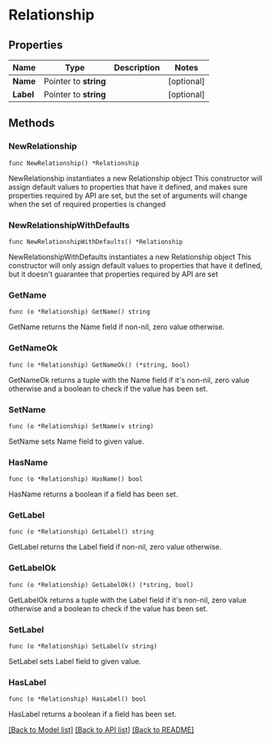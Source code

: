 # Relationship

## Properties

Name | Type | Description | Notes
------------ | ------------- | ------------- | -------------
**Name** | Pointer to **string** |  | [optional] 
**Label** | Pointer to **string** |  | [optional] 

## Methods

### NewRelationship

`func NewRelationship() *Relationship`

NewRelationship instantiates a new Relationship object
This constructor will assign default values to properties that have it defined,
and makes sure properties required by API are set, but the set of arguments
will change when the set of required properties is changed

### NewRelationshipWithDefaults

`func NewRelationshipWithDefaults() *Relationship`

NewRelationshipWithDefaults instantiates a new Relationship object
This constructor will only assign default values to properties that have it defined,
but it doesn't guarantee that properties required by API are set

### GetName

`func (o *Relationship) GetName() string`

GetName returns the Name field if non-nil, zero value otherwise.

### GetNameOk

`func (o *Relationship) GetNameOk() (*string, bool)`

GetNameOk returns a tuple with the Name field if it's non-nil, zero value otherwise
and a boolean to check if the value has been set.

### SetName

`func (o *Relationship) SetName(v string)`

SetName sets Name field to given value.

### HasName

`func (o *Relationship) HasName() bool`

HasName returns a boolean if a field has been set.

### GetLabel

`func (o *Relationship) GetLabel() string`

GetLabel returns the Label field if non-nil, zero value otherwise.

### GetLabelOk

`func (o *Relationship) GetLabelOk() (*string, bool)`

GetLabelOk returns a tuple with the Label field if it's non-nil, zero value otherwise
and a boolean to check if the value has been set.

### SetLabel

`func (o *Relationship) SetLabel(v string)`

SetLabel sets Label field to given value.

### HasLabel

`func (o *Relationship) HasLabel() bool`

HasLabel returns a boolean if a field has been set.


[[Back to Model list]](../README.md#documentation-for-models) [[Back to API list]](../README.md#documentation-for-api-endpoints) [[Back to README]](../README.md)


